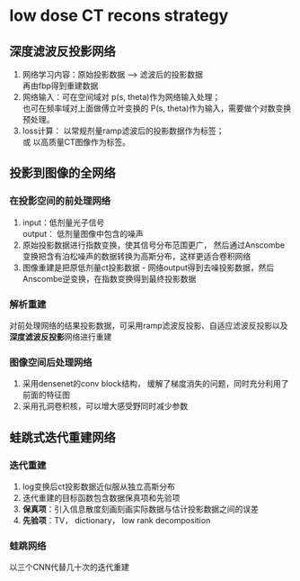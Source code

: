 # low dose CT recons strategy
## 深度滤波反投影网络
1. 网络学习内容：原始投影数据 ——> 滤波后的投影数据   
      再由fbp得到重建数据
2. 网络输入：可在空间域对 p(s, theta)作为网络输入处理；  
   也可在频率域对上面做傅立叶变换的 P(s, theta)作为输入，需要做个对数变换预处理。
3. loss计算： 以常规剂量ramp滤波后的投影数据作为标签；  
      或 以高质量CT图像作为标签。  
## 投影到图像的全网络
### 在投影空间的前处理网络
1. input：低剂量光子信号  
   output： 低剂量图像中包含的噪声  
2. 原始投影数据进行指数变换，使其信号分布范围更广， 然后通过Anscombe变换把含有泊松噪声的数据转换为高斯分布，这样更适合卷积网络
3. 图像重建是把原低剂量ct投影数据 - 网络output得到去噪投影数据，然后Anscombe逆变换，在指数变换得到最终投影数据
### 解析重建
  对前处理网络的结果投影数据，可采用ramp滤波反投影、自适应滤波反投影以及**深度滤波反投影**网络进行重建
### 图像空间后处理网络
1. 采用densenet的conv block结构， 缓解了梯度消失的问题，同时充分利用了前面的特征图
2. 采用孔洞卷积核，可以增大感受野同时减少参数
## 蛙跳式迭代重建网络
### 迭代重建
1. log变换后ct投影数据近似服从独立高斯分布
2. 迭代重建的目标函数包含数据保真项和先验项
3. **保真项**：引入信息散度刻画刻画实际数据与估计投影数据之间的误差
4. **先验项**：TV， dictionary， low rank decomposition
### 蛙跳网络
以三个CNN代替几十次的迭代重建
